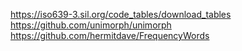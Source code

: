 https://iso639-3.sil.org/code_tables/download_tables
https://github.com/unimorph/unimorph
https://github.com/hermitdave/FrequencyWords
